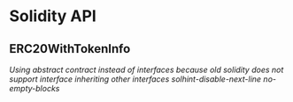 # Solidity API

## ERC20WithTokenInfo

_Using abstract contract instead of interfaces because old solidity
     does not support interface inheriting other interfaces
solhint-disable-next-line no-empty-blocks_

